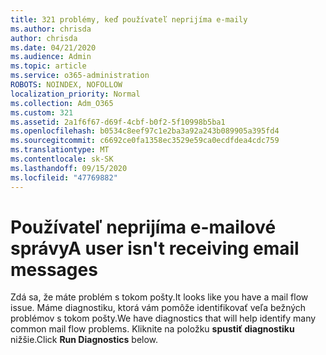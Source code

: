 ```yaml
---
title: 321 problémy, keď používateľ neprijíma e-maily
ms.author: chrisda
author: chrisda
ms.date: 04/21/2020
ms.audience: Admin
ms.topic: article
ms.service: o365-administration
ROBOTS: NOINDEX, NOFOLLOW
localization_priority: Normal
ms.collection: Adm_O365
ms.custom: 321
ms.assetid: 2a1f6f67-d69f-4cbf-b0f2-5f10998b5ba1
ms.openlocfilehash: b0534c8eef97c1e2ba3a92a243b089905a395fd4
ms.sourcegitcommit: c6692ce0fa1358ec3529e59ca0ecdfdea4cdc759
ms.translationtype: MT
ms.contentlocale: sk-SK
ms.lasthandoff: 09/15/2020
ms.locfileid: "47769882"
---
```

# <a name="a-user-isnt-receiving-email-messages"></a><span data-ttu-id="f7668-102">Používateľ neprijíma e-mailové správy</span><span class="sxs-lookup"><span data-stu-id="f7668-102">A user isn't receiving email messages</span></span>

<span data-ttu-id="f7668-103">Zdá sa, že máte problém s tokom pošty.</span><span class="sxs-lookup"><span data-stu-id="f7668-103">It looks like you have a mail flow issue.</span></span> <span data-ttu-id="f7668-104">Máme diagnostiku, ktorá vám pomôže identifikovať veľa bežných problémov s tokom pošty.</span><span class="sxs-lookup"><span data-stu-id="f7668-104">We have diagnostics that will help identify many common mail flow problems.</span></span> <span data-ttu-id="f7668-105">Kliknite na položku **spustiť diagnostiku** nižšie.</span><span class="sxs-lookup"><span data-stu-id="f7668-105">Click **Run Diagnostics** below.</span></span>
 